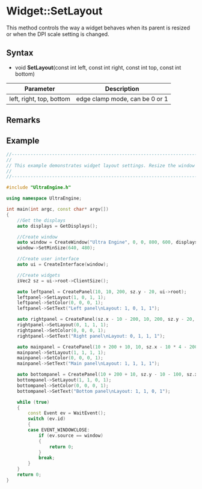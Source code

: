 # Widget::SetLayout

This method controls the way a widget behaves when its parent is resized or when the DPI scale setting is changed.

## Syntax

- void **SetLayout**(const int left, const int right, const int top, const int bottom)

| Parameter | Description |
| --- | --- |
| left, right, top, bottom | edge clamp mode, can be 0 or 1 |

## Remarks



## Example 

```c++
//----------------------------------------------------------------------------------------------------------
//
// This example demonstrates widget layout settings. Resize the window to see how each panel adjusts size
//  
//----------------------------------------------------------------------------------------------------------

#include "UltraEngine.h"

using namespace UltraEngine;

int main(int argc, const char* argv[])
{
    //Get the displays
    auto displays = GetDisplays();

    //Create window
    auto window = CreateWindow("Ultra Engine", 0, 0, 800, 600, displays[0], WINDOW_TITLEBAR | WINDOW_RESIZABLE);
    window->SetMinSize(640, 480);

    //Create user interface
    auto ui = CreateInterface(window);

    //Create widgets
    iVec2 sz = ui->root->ClientSize();

    auto leftpanel = CreatePanel(10, 10, 200, sz.y - 20, ui->root);
    leftpanel->SetLayout(1, 0, 1, 1);
    leftpanel->SetColor(0, 0, 0, 1);
    leftpanel->SetText("Left panel\nLayout: 1, 0, 1, 1");

    auto rightpanel = CreatePanel(sz.x - 10 - 200, 10, 200, sz.y - 20, ui->root);
    rightpanel->SetLayout(0, 1, 1, 1);
    rightpanel->SetColor(0, 0, 0, 1);
    rightpanel->SetText("Right panel\nLayout: 0, 1, 1, 1");

    auto mainpanel = CreatePanel(10 + 200 + 10, 10, sz.x - 10 * 4 - 200 * 2, sz.y - 10 * 3 - 100, ui->root);
    mainpanel->SetLayout(1, 1, 1, 1);
    mainpanel->SetColor(0, 0, 0, 1);
    mainpanel->SetText("Main panel\nLayout: 1, 1, 1, 1");

    auto bottompanel = CreatePanel(10 + 200 + 10, sz.y - 10 - 100, sz.x - 10 * 4 - 200 * 2, 100, ui->root);
    bottompanel->SetLayout(1, 1, 0, 1);
    bottompanel->SetColor(0, 0, 0, 1);
    bottompanel->SetText("Bottom panel\nLayout: 1, 1, 0, 1");

    while (true)
    {
        const Event ev = WaitEvent();
        switch (ev.id)
        {
        case EVENT_WINDOWCLOSE:
            if (ev.source == window)
            {
                return 0;
            }
            break;
        }
    }
    return 0;
}
```
